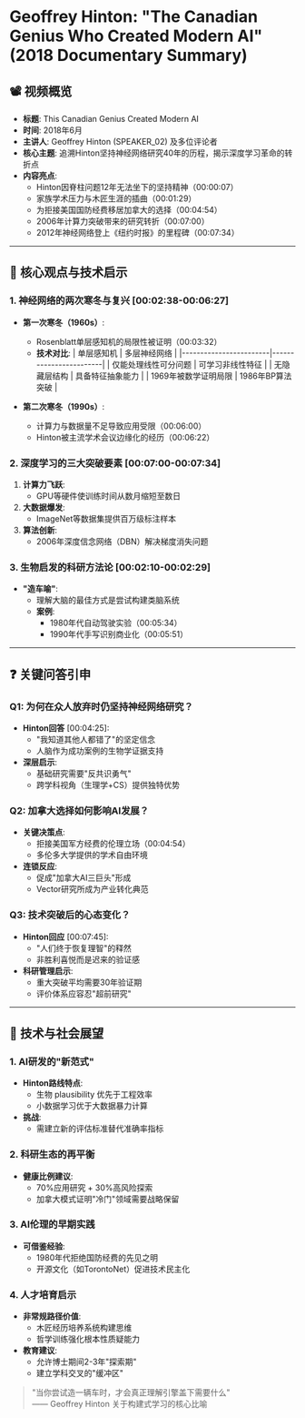 # Geoffrey Hinton: "The Canadian Genius Who Created Modern AI" (2018 Documentary Summary)

## 📽️ 视频概览
- **标题**: This Canadian Genius Created Modern AI
- **时间**: 2018年6月
- **主讲人**: Geoffrey Hinton (SPEAKER_02) 及多位评论者
- **核心主题**: 追溯Hinton坚持神经网络研究40年的历程，揭示深度学习革命的转折点
- **内容亮点**:
  - Hinton因脊柱问题12年无法坐下的坚持精神（00:00:07）
  - 家族学术压力与木匠生涯的插曲（00:01:29）
  - 为拒接美国国防经费移居加拿大的选择（00:04:54）
  - 2006年计算力突破带来的研究转折（00:07:00）
  - 2012年神经网络登上《纽约时报》的里程碑（00:07:34）

---

## 🎯 核心观点与技术启示

### 1. **神经网络的两次寒冬与复兴** [00:02:38-00:06:27]
- **第一次寒冬（1960s）**:
  - Rosenblatt单层感知机的局限性被证明（00:03:32）
  - **技术对比**:
    | 单层感知机              | 多层神经网络            |
    |------------------------|------------------------|
    | 仅能处理线性可分问题    | 可学习非线性特征        |
    | 无隐藏层结构            | 具备特征抽象能力        |
    | 1969年被数学证明局限    | 1986年BP算法突破       |

- **第二次寒冬（1990s）**:
  - 计算力与数据量不足导致应用受限（00:06:00）
  - Hinton被主流学术会议边缘化的经历（00:06:22）

### 2. **深度学习的三大突破要素** [00:07:00-00:07:34]
1. **计算力飞跃**:
   - GPU等硬件使训练时间从数月缩短至数日
2. **大数据爆发**:
   - ImageNet等数据集提供百万级标注样本
3. **算法创新**:
   - 2006年深度信念网络（DBN）解决梯度消失问题

### 3. **生物启发的科研方法论** [00:02:10-00:02:29]
- **"造车喻"**:
  - 理解大脑的最佳方式是尝试构建类脑系统
  - **案例**:
    - 1980年代自动驾驶实验（00:05:34）
    - 1990年代手写识别商业化（00:05:51）

---

## ❓ 关键问答引申

### Q1: 为何在众人放弃时仍坚持神经网络研究？
- **Hinton回答** [00:04:25]:
  - "我知道其他人都错了"的坚定信念
  - 人脑作为成功案例的生物学证据支持
- **深层启示**:
  - 基础研究需要"反共识勇气"
  - 跨学科视角（生理学+CS）提供独特优势

### Q2: 加拿大选择如何影响AI发展？
- **关键决策点**:
  - 拒接美国军方经费的伦理立场（00:04:54）
  - 多伦多大学提供的学术自由环境
- **连锁反应**:
  - 促成"加拿大AI三巨头"形成
  - Vector研究所成为产业转化典范

### Q3: 技术突破后的心态变化？
- **Hinton回应** [00:07:45]:
  - "人们终于恢复理智"的释然
  - 非胜利喜悦而是迟来的验证感
- **科研管理启示**:
  - 重大突破平均需要30年验证期
  - 评价体系应容忍"超前研究"

---

## 🔮 技术与社会展望

### 1. **AI研发的"新范式"**
- **Hinton路线特点**:
  - 生物 plausibility 优先于工程效率
  - 小数据学习优于大数据暴力计算
- **挑战**:
  - 需建立新的评估标准替代准确率指标

### 2. **科研生态的再平衡**
- **健康比例建议**:
  - 70%应用研究 + 30%高风险探索
  - 加拿大模式证明"冷门"领域需要战略保留

### 3. **AI伦理的早期实践**
- **可借鉴经验**:
  - 1980年代拒绝国防经费的先见之明
  - 开源文化（如TorontoNet）促进技术民主化

### 4. **人才培育启示**
- **非常规路径价值**:
  - 木匠经历培养系统构建思维
  - 哲学训练强化根本性质疑能力
- **教育建议**:
  - 允许博士期间2-3年"探索期"
  - 建立学科交叉的"缓冲区"

> "当你尝试造一辆车时，才会真正理解引擎盖下需要什么"  
> —— Geoffrey Hinton 关于构建式学习的核心比喻
